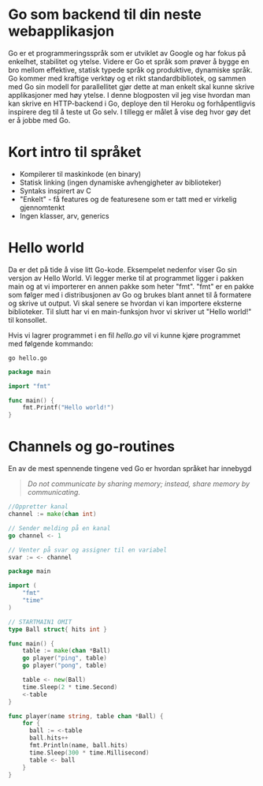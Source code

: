 # Go som backend til din neste webapplikasjon

Go er et programmeringsspråk som er utviklet av Google og har fokus på enkelhet, stabilitet og ytelse. Videre er Go et språk som prøver å bygge en bro mellom effektive, statisk typede språk og produktive, dynamiske språk. Go kommer med kraftige verktøy og et rikt standardbibliotek, og sammen med Go sin modell for parallellitet gjør dette at man enkelt skal kunne skrive applikasjoner med høy ytelse. I denne blogposten vil jeg vise hvordan man kan skrive en HTTP-backend i Go, deploye den til Heroku og forhåpentligvis inspirere deg til å teste ut Go selv. I tillegg er målet å vise deg hvor gøy det er å jobbe med Go.

# Kort intro til språket
- Kompilerer til maskinkode (en binary)
- Statisk linking (ingen dynamiske avhengigheter av biblioteker)
- Syntaks inspirert av C
- "Enkelt" - få features og de featuresene som er tatt med er virkelig gjennomtenkt
- Ingen klasser, arv, generics

# Hello world

Da er det på tide å vise litt Go-kode. Eksempelet nedenfor viser Go sin versjon av Hello World. Vi legger merke til at programmet ligger i pakken main og at vi importerer en annen pakke som heter "fmt". "fmt" er en pakke som følger med i distribusjonen av Go og brukes blant annet til å formatere og skrive ut output. Vi skal senere se hvordan vi kan importere eksterne biblioteker. Til slutt har vi en main-funksjon hvor vi skriver ut "Hello world!" til konsollet. 

Hvis vi lagrer programmet i en fil *hello.go* vil vi kunne kjøre programmet med følgende kommando:

```
go hello.go
```

```go
package main

import "fmt"

func main() {
	fmt.Printf("Hello world!")
}
```

# Channels og go-routines
En av de mest spennende tingene ved Go er hvordan språket har innebygd 

> *Do not communicate by sharing memory; instead, share memory by communicating.*


```go
//Oppretter kanal
channel := make(chan int)

// Sender melding på en kanal
go channel <- 1

// Venter på svar og assigner til en variabel
svar := <- channel
```

```go
package main

import (
	"fmt"
	"time"
)

// STARTMAIN1 OMIT
type Ball struct{ hits int }

func main() {
	table := make(chan *Ball)
	go player("ping", table)
	go player("pong", table)

	table <- new(Ball)
	time.Sleep(2 * time.Second)
	<-table
}

func player(name string, table chan *Ball) {
	for {
	  ball := <-table
	  ball.hits++
	  fmt.Println(name, ball.hits)
	  time.Sleep(300 * time.Millisecond)
	  table <- ball
	}
}
```